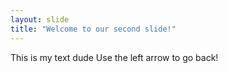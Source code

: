 ```yaml
---
layout: slide
title: "Welcome to our second slide!"
---
```

This is my text dude
Use the left arrow to go back!
